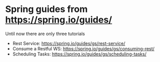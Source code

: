 # Spring guides from https://spring.io/guides/
Until now there are only three tutorials

* Rest Service: https://spring.io/guides/gs/rest-service/
* Consume a Restful WS: https://spring.io/guides/gs/consuming-rest/
* Scheduling Tasks: https://spring.io/guides/gs/scheduling-tasks/
